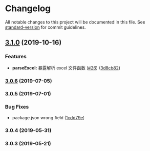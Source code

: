 # Changelog

All notable changes to this project will be documented in this file. See [standard-version](https://github.com/conventional-changelog/standard-version) for commit guidelines.

## [3.1.0](https://github.com/FEMessage/excel-it/compare/v3.0.6...v3.1.0) (2019-10-16)


### Features

* **parseExcel:** 暴露解析 excel 文件函数 ([#26](https://github.com/FEMessage/excel-it/issues/26)) ([3d8cb82](https://github.com/FEMessage/excel-it/commit/3d8cb82))



### [3.0.6](https://github.com/FEMessage/excel-it/compare/v3.0.5...v3.0.6) (2019-07-05)



### [3.0.5](https://github.com/FEMessage/excel-it/compare/v3.0.4...v3.0.5) (2019-07-01)


### Bug Fixes

* package.json wrong field ([1cdd79e](https://github.com/FEMessage/excel-it/commit/1cdd79e))



### 3.0.4 (2019-05-31)



### 3.0.3 (2019-05-21)
